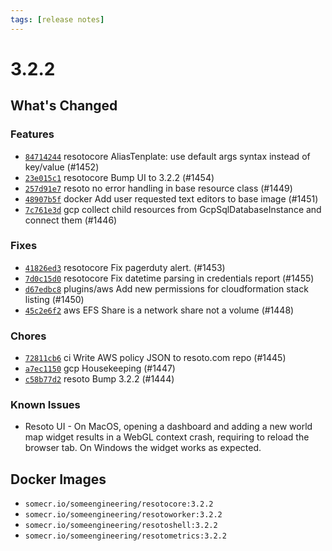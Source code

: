 ```yaml
---
tags: [release notes]
---
```


# 3.2.2

## What's Changed

### Features

- [`84714244`](https://github.com/someengineering/resoto/commit/84714244) <span class="badge badge--secondary">resotocore</span> AliasTenplate: use default args syntax instead of key/value (#1452)
- [`23e015c1`](https://github.com/someengineering/resoto/commit/23e015c1) <span class="badge badge--secondary">resotocore</span> Bump UI to 3.2.2 (#1454)
- [`257d91e7`](https://github.com/someengineering/resoto/commit/257d91e7) <span class="badge badge--secondary">resoto</span> no error handling in base resource class (#1449)
- [`48907b5f`](https://github.com/someengineering/resoto/commit/48907b5f) <span class="badge badge--secondary">docker</span> Add user requested text editors to base image (#1451)
- [`7c761e3d`](https://github.com/someengineering/resoto/commit/7c761e3d) <span class="badge badge--secondary">gcp</span> collect child resources from GcpSqlDatabaseInstance and connect them (#1446)

### Fixes

- [`41826ed3`](https://github.com/someengineering/resoto/commit/41826ed3) <span class="badge badge--secondary">resotocore</span> Fix pagerduty alert. (#1453)
- [`7d0c15d0`](https://github.com/someengineering/resoto/commit/7d0c15d0) <span class="badge badge--secondary">resotocore</span> Fix datetime parsing in credentials report (#1455)
- [`d67edbc8`](https://github.com/someengineering/resoto/commit/d67edbc8) <span class="badge badge--secondary">plugins/aws</span> Add new permissions for cloudformation stack listing (#1450)
- [`45c2e6f2`](https://github.com/someengineering/resoto/commit/45c2e6f2) <span class="badge badge--secondary">aws</span> EFS Share is a network share not a volume (#1448)

### Chores

- [`72811cb6`](https://github.com/someengineering/resoto/commit/72811cb6) <span class="badge badge--secondary">ci</span> Write AWS policy JSON to resoto.com repo (#1445)
- [`a7ec1150`](https://github.com/someengineering/resoto/commit/a7ec1150) <span class="badge badge--secondary">gcp</span> Housekeeping (#1447)
- [`c58b77d2`](https://github.com/someengineering/resoto/commit/c58b77d2) <span class="badge badge--secondary">resoto</span> Bump 3.2.2 (#1444)

### Known Issues

- Resoto UI - On MacOS, opening a dashboard and adding a new world map widget results in a WebGL context crash, requiring to reload the browser tab. On Windows the widget works as expected.

<!--truncate-->

## Docker Images

- `somecr.io/someengineering/resotocore:3.2.2`
- `somecr.io/someengineering/resotoworker:3.2.2`
- `somecr.io/someengineering/resotoshell:3.2.2`
- `somecr.io/someengineering/resotometrics:3.2.2`
